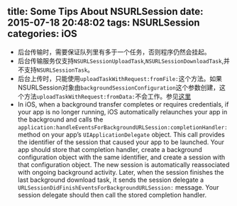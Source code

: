 title: Some Tips  About NSURLSession
date: 2015-07-18 20:48:02
tags: NSURLSession
categories: iOS
---

* 后台传输时，需要保证队列里有多于一个任务，否则程序仍然会挂起。
* 后台传输服务仅支持`NSURLSessionUploadTask`,`NSURLSessionDownloadTask`,并不支持`NSURLSessionTask`。
* 后台上传时，只能使用`uploadTaskWithRequest:fromFile:`这个方法。如果NSURLSession对象由`backgroundSessionConfiguration`这个参数创建，这个方法`uploadTaskWithRequest:fromData:`不会工作。参见[这里](http://stackoverflow.com/questions/19985353/nsurlsession-uploading-assets-with-background-transfer?rq=1)
* In iOS, when a background transfer completes or requires credentials, if your app is no longer running, iOS automatically relaunches your app in the background and calls the `application:handleEventsForBackgroundURLSession:completionHandler:` method on your app’s `UIApplicationDelegate` object. This call provides the identifier of the session that caused your app to be launched. Your app should store that completion handler, create a background configuration object with the same identifier, and create a session with that configuration object. The new session is automatically reassociated with ongoing background activity. Later, when the session finishes the last background download task, it sends the session delegate a `URLSessionDidFinishEventsForBackgroundURLSession:` message. Your session delegate should then call the stored completion handler.

